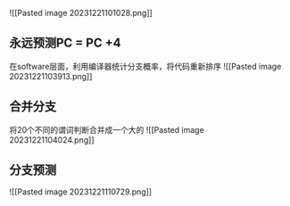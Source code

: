 ![[Pasted image 20231221101028.png]]
## 永远预测PC = PC +4
在software层面，利用编译器统计分支概率，将代码重新排序
![[Pasted image 20231221103913.png]]

## 合并分支
将20个不同的谓词判断合并成一个大的
![[Pasted image 20231221104024.png]]

## 分支预测
![[Pasted image 20231221110729.png]]